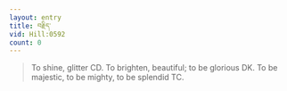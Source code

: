 ```yaml
---
layout: entry
title: བརྗིད་
vid: Hill:0592
count: 0
---
```

> To shine, glitter CD\. To brighten, beautiful; to be glorious DK\. To be majestic, to be mighty, to be splendid TC\.


